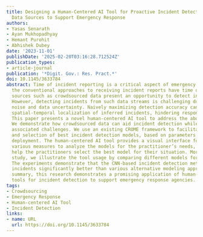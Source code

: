 ```yaml
---
title: Designing a Human-Centered AI Tool for Proactive Incident Detection Using Crowdsourced
  Data Sources to Support Emergency Response
authors:
- Yasas Senarath
- Ayan Mukhopadhyay
- Hemant Purohit
- Abhishek Dubey
date: '2023-11-01'
publishDate: '2025-02-20T03:16:28.712524Z'
publication_types:
- article-journal
publication: '*Digit. Gov.: Res. Pract.*'
doi: 10.1145/3633784
abstract: Time of incident reporting is a critical aspect of emergency response. However,
  the conventional approaches to receiving incident reports have time delays. Non-traditional
  sources such as crowdsourced data present an opportunity to detect incidents proactively.
  However, detecting incidents from such data streams is challenging due to inherent
  noise and data uncertainty. Naively maximizing detection accuracy can compromise
  spatial-temporal localization of inferred incidents, hindering response efforts.
  This paper presents a novel human-centered AI tool to address the above challenges.
  We demonstrate how crowdsourced data can aid incident detection while acknowledging
  associated challenges. We use an existing CROME framework to facilitate training
  and selection of best incident detection models, based on parameters suited for
  deployment. The human-centered AI tool provides a visual interface for exploring
  various measures to analyze the models for the practitioner’s needs, which could
  help the practitioners select the best model for their situation. Moreover, in this
  study, we illustrate the tool usage by comparing different models for incident detection.
  The experiments demonstrate that the CNN-based incident detection method can detect
  incidents significantly better than various alternative modeling approaches. In
  summary, this research demonstrates a promising application of human-centered AI
  tools for incident detection to support emergency response agencies.
tags:
- Crowdsourcing
- Emergency Response
- Human-centered AI Tool
- Incident Detection
links:
- name: URL
  url: https://doi.org/10.1145/3633784
---
```

